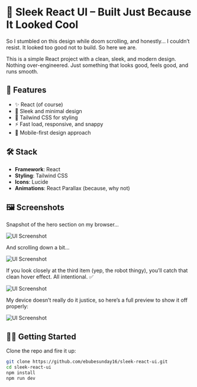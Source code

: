 # 🧩 Sleek React UI – Built Just Because It Looked Cool

So I stumbled on this design while doom scrolling, and honestly... I couldn’t resist. It looked too good not to build. So here we are.

This is a simple React project with a clean, sleek, and modern design. Nothing over-engineered. Just something that looks good, feels good, and runs smooth.

## 🚀 Features

- ✨ React (of course)
- 🎨 Sleek and minimal design
- 💅 Tailwind CSS for styling
- ⚡ Fast load, responsive, and snappy
- 📱 Mobile-first design approach

## 🛠 Stack

- **Framework**: React
- **Styling**: Tailwind CSS
- **Icons**: Lucide
- **Animations**: React Parallax (because, why not)

## 🖼️ Screenshots

Snapshot of the hero section on my browser...

![UI Screenshot](https://i.imgur.com/xVPT22a.png)

And scrolling down a bit...

![UI Screenshot](https://i.imgur.com/h0iYltI.png)

If you look closely at the third item (yep, the robot thingy), you’ll catch that clean hover effect. All intentional. ✅

![UI Screenshot](https://i.imgur.com/QzlXree.png)

My device doesn’t really do it justice, so here’s a full preview to show it off properly:

![UI Screenshot](https://i.imgur.com/QgWNvSM.png)



## 🧑‍💻 Getting Started

Clone the repo and fire it up:

```bash
git clone https://github.com/ebubesunday16/sleek-react-ui.git
cd sleek-react-ui
npm install
npm run dev
